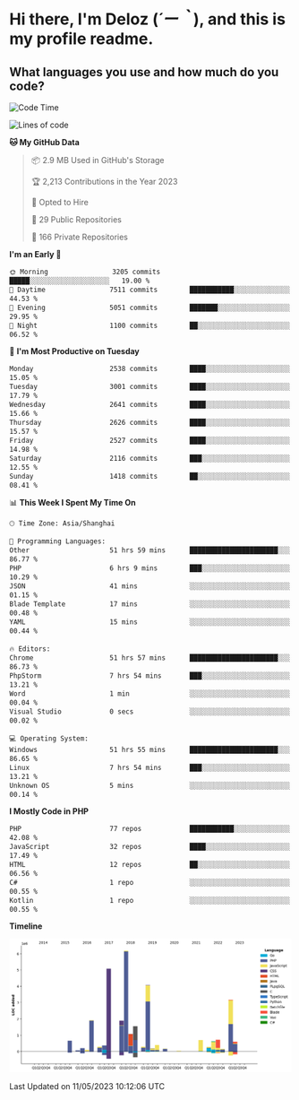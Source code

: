 # **Hi there, I'm Deloz (*´ー｀*), and this is my profile readme.**

## **What languages you use and how much do you code?**

<!--START_SECTION:waka-->
![Code Time](http://img.shields.io/badge/Code%20Time-1%2C432%20hrs%2042%20mins-blue)

![Lines of code](https://img.shields.io/badge/From%20Hello%20World%20I%27ve%20Written-30.7%20million%20lines%20of%20code-blue)

**🐱 My GitHub Data** 

> 📦 2.9 MB Used in GitHub's Storage 
 > 
> 🏆 2,213 Contributions in the Year 2023
 > 
> 💼 Opted to Hire
 > 
> 📜 29 Public Repositories 
 > 
> 🔑 166 Private Repositories 
 > 
**I'm an Early 🐤** 

```text
🌞 Morning                3205 commits        █████░░░░░░░░░░░░░░░░░░░░   19.00 % 
🌆 Daytime                7511 commits        ███████████░░░░░░░░░░░░░░   44.53 % 
🌃 Evening                5051 commits        ███████░░░░░░░░░░░░░░░░░░   29.95 % 
🌙 Night                  1100 commits        ██░░░░░░░░░░░░░░░░░░░░░░░   06.52 % 
```
📅 **I'm Most Productive on Tuesday** 

```text
Monday                   2538 commits        ████░░░░░░░░░░░░░░░░░░░░░   15.05 % 
Tuesday                  3001 commits        ████░░░░░░░░░░░░░░░░░░░░░   17.79 % 
Wednesday                2641 commits        ████░░░░░░░░░░░░░░░░░░░░░   15.66 % 
Thursday                 2626 commits        ████░░░░░░░░░░░░░░░░░░░░░   15.57 % 
Friday                   2527 commits        ████░░░░░░░░░░░░░░░░░░░░░   14.98 % 
Saturday                 2116 commits        ███░░░░░░░░░░░░░░░░░░░░░░   12.55 % 
Sunday                   1418 commits        ██░░░░░░░░░░░░░░░░░░░░░░░   08.41 % 
```


📊 **This Week I Spent My Time On** 

```text
🕑︎ Time Zone: Asia/Shanghai

💬 Programming Languages: 
Other                    51 hrs 59 mins      ██████████████████████░░░   86.77 % 
PHP                      6 hrs 9 mins        ███░░░░░░░░░░░░░░░░░░░░░░   10.29 % 
JSON                     41 mins             ░░░░░░░░░░░░░░░░░░░░░░░░░   01.15 % 
Blade Template           17 mins             ░░░░░░░░░░░░░░░░░░░░░░░░░   00.48 % 
YAML                     15 mins             ░░░░░░░░░░░░░░░░░░░░░░░░░   00.44 % 

🔥 Editors: 
Chrome                   51 hrs 57 mins      ██████████████████████░░░   86.73 % 
PhpStorm                 7 hrs 54 mins       ███░░░░░░░░░░░░░░░░░░░░░░   13.21 % 
Word                     1 min               ░░░░░░░░░░░░░░░░░░░░░░░░░   00.04 % 
Visual Studio            0 secs              ░░░░░░░░░░░░░░░░░░░░░░░░░   00.02 % 

💻 Operating System: 
Windows                  51 hrs 55 mins      ██████████████████████░░░   86.65 % 
Linux                    7 hrs 54 mins       ███░░░░░░░░░░░░░░░░░░░░░░   13.21 % 
Unknown OS               5 mins              ░░░░░░░░░░░░░░░░░░░░░░░░░   00.14 % 
```

**I Mostly Code in PHP** 

```text
PHP                      77 repos            ███████████░░░░░░░░░░░░░░   42.08 % 
JavaScript               32 repos            ████░░░░░░░░░░░░░░░░░░░░░   17.49 % 
HTML                     12 repos            ██░░░░░░░░░░░░░░░░░░░░░░░   06.56 % 
C#                       1 repo              ░░░░░░░░░░░░░░░░░░░░░░░░░   00.55 % 
Kotlin                   1 repo              ░░░░░░░░░░░░░░░░░░░░░░░░░   00.55 % 
```



**Timeline**

![Lines of Code chart](https://raw.githubusercontent.com/deloz/deloz/main/assets/bar_graph.png)


 Last Updated on 11/05/2023 10:12:06 UTC
<!--END_SECTION:waka-->
